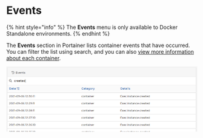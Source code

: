 # Events

{% hint style="info" %}
The **Events** menu is only available to Docker Standalone environments.
{% endhint %}

The **Events** section in Portainer lists container events that have occurred. You can filter the list using search, and you can also [view more information about each container](containers/inspect.md).

![An example search in the Events section](../../.gitbook/assets/events-1.png)

